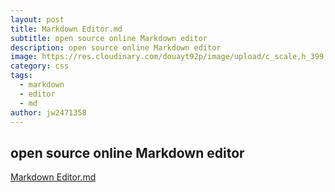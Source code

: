 ```yaml
---
layout: post
title: Markdown Editor.md
subtitle: open source online Markdown editor
description: open source online Markdown editor
image: https://res.cloudinary.com/douayt92p/image/upload/c_scale,h_399,q_auto,w_760/v1591001463/pixabay/storm-5220380_1920_uqap1u.jpg
category: css
tags:
  - markdown
  - editor
  - md
author: jw2471358
---
```


## open source online Markdown editor
[Markdown Editor.md](https://pandao.github.io/editor.md/en.html)
